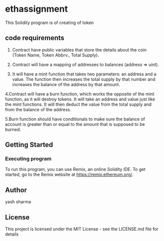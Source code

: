 
# ethassignment

This Solidity program is of creating of token

## code requirements

1. Contract have public variables that store the details about the coin (Token Name, Token Abbrv., Total Supply).
   
3. Contract will have a mapping of addresses to balances (address => uint).
   
4. It will have a mint function that takes two parameters: an address and a value. The function then increases the total supply by that number and increases the balance of the address by that amount.

4.Contract will have a burn function, which works the opposite of the mint function, as it will destroy tokens. It will take an address and value just like the mint functions. It will then deduct the value from the total supply and from the balance of the address.

5.Burn function should have conditionals to make sure the balance of account is greater than or equal to the amount that is supposed to be burned.

## Getting Started

### Executing program

To run this program, you can use Remix, an online Solidity IDE. To get started, go to the Remix website at https://remix.ethereum.org/.


## Author

yash sharma 


## License

This project is licensed under the MIT License - see the LICENSE.md file for details
